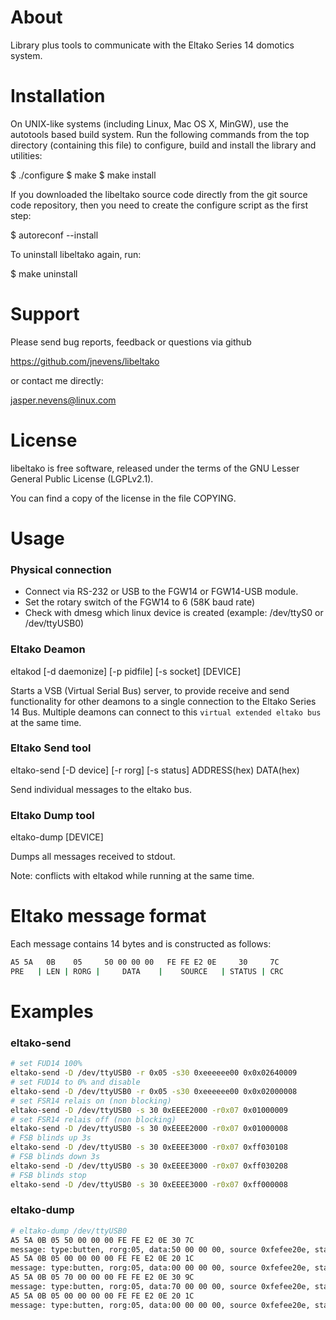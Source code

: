 About
=====

Library plus tools to communicate with the Eltako Series 14 domotics system.

Installation
============

On UNIX-like systems (including Linux, Mac OS X, MinGW), use the 
autotools based build system. Run the following commands from the top 
directory (containing this file) to configure, build and install the 
library and utilities:

  $ ./configure
  $ make
  $ make install

If you downloaded the libeltako source code directly from the git
source code repository, then you need to create the configure script as
the first step:

  $ autoreconf --install

To uninstall libeltako again, run:

  $ make uninstall

Support
=======

Please send bug reports, feedback or questions via github

  https://github.com/jnevens/libeltako

or contact me directly:

  jasper.nevens@linux.com

License
=======

libeltako is free software, released under the terms of the GNU
Lesser General Public License (LGPLv2.1).

You can find a copy of the license in the file COPYING.

Usage
=====

### Physical connection
* Connect via RS-232 or USB to the FGW14 or FGW14-USB module.
* Set the rotary switch of the FGW14 to 6 (58K baud rate)
* Check with dmesg which linux device is created (example: /dev/ttyS0 or /dev/ttyUSB0)

### Eltako Deamon
eltakod [-d daemonize] [-p pidfile] [-s socket] [DEVICE]

Starts a VSB (Virtual Serial Bus) server, to provide receive and send functionality for other deamons to a single connection to the Eltako Series 14 Bus. Multiple deamons can connect to this `virtual extended eltako bus` at the same time.

### Eltako Send tool
eltako-send [-D device] [-r rorg] [-s status] ADDRESS(hex) DATA(hex)

Send individual messages to the eltako bus.

### Eltako Dump tool
eltako-dump [DEVICE]

Dumps all messages received to stdout.

Note: conflicts with eltakod while running at the same time.

Eltako message format
=====================

Each message contains 14 bytes and is constructed as follows:

```bash
A5 5A   0B    05     50 00 00 00   FE FE E2 0E     30     7C
PRE   | LEN | RORG |     DATA    |    SOURCE   | STATUS | CRC
```

Examples
========

### eltako-send

```bash
# set FUD14 100%
eltako-send -D /dev/ttyUSB0 -r 0x05 -s30 0xeeeeee00 0x0x02640009
# set FUD14 to 0% and disable
eltako-send -D /dev/ttyUSB0 -r 0x05 -s30 0xeeeeee00 0x0x02000008
# set FSR14 relais on (non blocking)
eltako-send -D /dev/ttyUSB0 -s 30 0xEEEE2000 -r0x07 0x01000009
# set FSR14 relais off (non blocking)
eltako-send -D /dev/ttyUSB0 -s 30 0xEEEE2000 -r0x07 0x01000008
# FSB blinds up 3s
eltako-send -D /dev/ttyUSB0 -s 30 0xEEEE3000 -r0x07 0xff030108
# FSB blinds down 3s
eltako-send -D /dev/ttyUSB0 -s 30 0xEEEE3000 -r0x07 0xff030208
# FSB blinds stop
eltako-send -D /dev/ttyUSB0 -s 30 0xEEEE3000 -r0x07 0xff000008
```

### eltako-dump

```bash
# eltako-dump /dev/ttyUSB0
A5 5A 0B 05 50 00 00 00 FE FE E2 0E 30 7C
message: type:butten, rorg:05, data:50 00 00 00, source 0xfefee20e, status: 30
A5 5A 0B 05 00 00 00 00 FE FE E2 0E 20 1C
message: type:butten, rorg:05, data:00 00 00 00, source 0xfefee20e, status: 20
A5 5A 0B 05 70 00 00 00 FE FE E2 0E 30 9C
message: type:butten, rorg:05, data:70 00 00 00, source 0xfefee20e, status: 30
A5 5A 0B 05 00 00 00 00 FE FE E2 0E 20 1C
message: type:butten, rorg:05, data:00 00 00 00, source 0xfefee20e, status: 20
```
